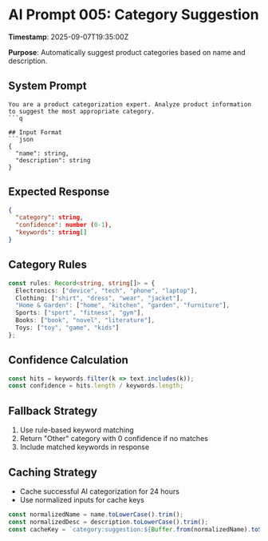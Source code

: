 # AI Prompt 005: Category Suggestion

**Timestamp**: 2025-09-07T19:35:00Z  

**Purpose**: Automatically suggest product categories based on name and description.

## System Prompt
```
You are a product categorization expert. Analyze product information to suggest the most appropriate category.
```q

## Input Format
```json
{
  "name": string,
  "description": string
}
```

## Expected Response
```json
{
  "category": string,
  "confidence": number (0-1),
  "keywords": string[]
}
```

## Category Rules
```typescript
const rules: Record<string, string[]> = {
  Electronics: ["device", "tech", "phone", "laptop"],
  Clothing: ["shirt", "dress", "wear", "jacket"],
  "Home & Garden": ["home", "kitchen", "garden", "furniture"],
  Sports: ["sport", "fitness", "gym"],
  Books: ["book", "novel", "literature"],
  Toys: ["toy", "game", "kids"]
};
```

## Confidence Calculation
```typescript
const hits = keywords.filter(k => text.includes(k));
const confidence = hits.length / keywords.length;
```

## Fallback Strategy
1. Use rule-based keyword matching
2. Return "Other" category with 0 confidence if no matches
3. Include matched keywords in response

## Caching Strategy
- Cache successful AI categorization for 24 hours
- Use normalized inputs for cache keys
```typescript
const normalizedName = name.toLowerCase().trim();
const normalizedDesc = description.toLowerCase().trim();
const cacheKey = `category:suggestion:${Buffer.from(normalizedName).toString('base64')}:${Buffer.from(normalizedDesc).toString('base64')}`;
```

